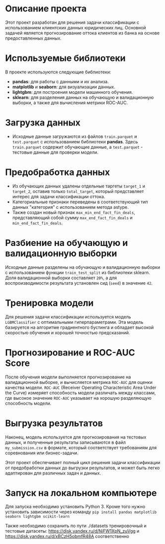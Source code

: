 # Описание проекта
Этот проект разработан для решения задачи классификации с использованием клиентских данных юридических лиц. Основной задачей является прогнозирование оттока клиентов из банка на основе предоставленных данных.

# Используемые библиотеки
В проекте используются следующие библиотеки:
- **pandas**: для работы с данными и их анализа.
- **matplotlib** и **seaborn**: для визуализации данных.
- **lightgbm**: для построения модели машинного обучения.
- **sklearn**: для разделения данных на обучающую и валидационную выборки, а также для вычисления метрики ROC-AUC.

# Загрузка данных
- Исходные данные загружаются из файлов `train.parquet` и `test.parquet` с использованием библиотеки **pandas**. Здесь `train.parquet` содержит обучающие данные, а `test.parquet` - тестовые данные для проверки модели.

# Предобработка данных
- Из обучающих данных удалены отдельные таргеты `target_1` и `target_2`, оставив только `total_target`, который представляет интерес для задачи классификации оттока.
- Категориальные признаки переведены в соответствующий тип данных "категория" с использованием метода astype.
- Также создан новый признак `max_min_end_fact_fin_deals`, представляющий собой сумму `max_end_fact_fin_deals` и `min_end_fact_fin_deals`.

# Разбиение на обучающую и валидационную выборки
Исходные данные разделены на обучающую и валидационную выборки с использованием функции `train_test_split` из библиотеки sklearn. Доля валидационной выборки составляет `20%`, а для воспроизводимости результата установлен сид (`seed`) в значение `42`.

# Тренировка модели
Для решения задачи классификации используется модель `LGBMClassifier` с оптимальными гиперпараметрами. Эта модель базируется на алгоритме градиентного бустинга и обладает высокой скоростью обучения и хорошей точностью предсказаний.

# Прогнозирование и ROC-AUC Score
После обучения модели выполняется прогнозирование на валидационной выборке, и вычисляется метрика `ROC-AUC` для оценки качества модели. `ROC-AUC` (Receiver Operating Characteristic Area Under the Curve) измеряет способность модели различать между классами, где высокое значение `ROC-AUC` указывает на хорошую разделяющую способность модели.

# Выгрузка результатов
Наконец, модель используется для прогнозирования на тестовых данных, и полученные результаты записываются в файл `my_submission.csv` в формате, который соответствует требованиям для соревнования или бизнес-задачи.

Этот проект обеспечивает полный цикл решения задачи классификации от предобработки данных до выгрузки результатов, и может быть легко адаптирован для различных задач и данных.


# Запуск на локальном компьютере
Для запуска необходимо установить Python 3. Кроме того нужно установить зависимости через команду `pip install pandas matplotlib seaborn lightgbm scikit-learn`

Также необходимо сохранить по пути ./datasets тренировочный и тестовые датасеты: https://disk.yandex.ru/d/NjFW1XpN_zuVgg и https://disk.yandex.ru/d/xBCzH5obmfR48A соответственно
